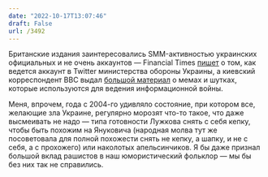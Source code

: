 ```yaml
---
date: "2022-10-17T13:07:46"
draft: False
url: /3492
---
```


Британские издания заинтересовались SMM-активностью украинских официальных и не очень аккаунтов — Financial Times [пишет](https://www.ft.com/content/b07224e1-414c-4fbd-8e2f-cfda052f7bb2) о том, как ведется аккаунт в Twitter министерства обороны Украины, а киевский корреспондент BBC выдал [большой материал](https://www.bbc.com/news/world-europe-63272202) о мемах и шутках, которые используются для ведения информационной войны.

Меня, впрочем, года с 2004-го удивляло состояние, при котором все, желающие зла Украине, регулярно морозят что-то такое, что даже высмеивать не надо — типа готовности Лужкова снять с себя кепку, чтобы быть похожим на Януковича (народная молва тут же посоветовала для полной похожести снять не кепку, а шапку, и не с себя, а с прохожего) или наколотых апельсинчиков. Я бы даже признал большой вклад рашистов в наш юмористический фольклор — мы бы без них так не справились.
